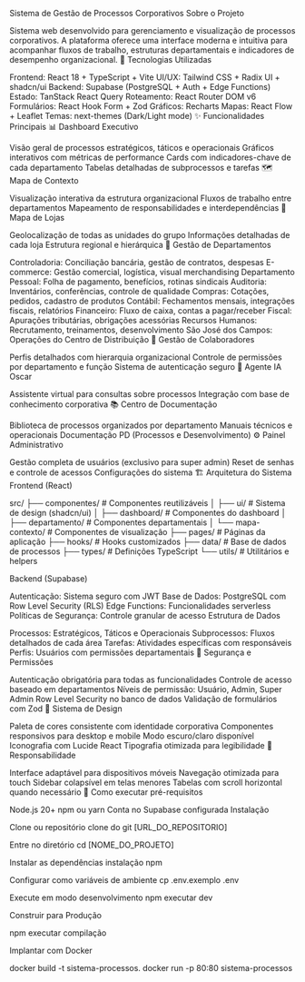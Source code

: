 Sistema de Gestão de Processos Corporativos Sobre o Projeto

Sistema web desenvolvido para gerenciamento e visualização de processos corporativos. A plataforma oferece uma interface moderna e intuitiva para acompanhar fluxos de trabalho, estruturas departamentais e indicadores de desempenho organizacional. 🚀 Tecnologias Utilizadas

Frontend: React 18 + TypeScript + Vite
UI/UX: Tailwind CSS + Radix UI + shadcn/ui
Backend: Supabase (PostgreSQL + Auth + Edge Functions)
Estado: TanStack React Query
Roteamento: React Router DOM v6
Formulários: React Hook Form + Zod
Gráficos: Recharts
Mapas: React Flow + Leaflet
Temas: next-themes (Dark/Light mode)
✨ Funcionalidades Principais 📊 Dashboard Executivo

Visão geral de processos estratégicos, táticos e operacionais
Gráficos interativos com métricas de performance
Cards com indicadores-chave de cada departamento
Tabelas detalhadas de subprocessos e tarefas
🗺️ Mapa de Contexto

Visualização interativa da estrutura organizacional
Fluxos de trabalho entre departamentos
Mapeamento de responsabilidades e interdependências
🏪 Mapa de Lojas

Geolocalização de todas as unidades do grupo
Informações detalhadas de cada loja
Estrutura regional e hierárquica
🏢 Gestão de Departamentos

Controladoria: Conciliação bancária, gestão de contratos, despesas
E-commerce: Gestão comercial, logística, visual merchandising
Departamento Pessoal: Folha de pagamento, benefícios, rotinas sindicais
Auditoria: Inventários, conferências, controle de qualidade
Compras: Cotações, pedidos, cadastro de produtos
Contábil: Fechamentos mensais, integrações fiscais, relatórios
Financeiro: Fluxo de caixa, contas a pagar/receber
Fiscal: Apurações tributárias, obrigações acessórias
Recursos Humanos: Recrutamento, treinamentos, desenvolvimento
São José dos Campos: Operações do Centro de Distribuição
👥 Gestão de Colaboradores

Perfis detalhados com hierarquia organizacional
Controle de permissões por departamento e função
Sistema de autenticação seguro
🤖 Agente IA Oscar

Assistente virtual para consultas sobre processos
Integração com base de conhecimento corporativa
📚 Centro de Documentação

Biblioteca de processos organizados por departamento
Manuais técnicos e operacionais
Documentação PD (Processos e Desenvolvimento)
⚙️ Painel Administrativo

Gestão completa de usuários (exclusivo para super admin)
Reset de senhas e controle de acessos
Configurações do sistema
🏗️ Arquitetura do Sistema Frontend (React)

src/ ├── componentes/ # Componentes reutilizáveis ​​│ ├── ui/ # Sistema de design (shadcn/ui) │ ├── dashboard/ # Componentes do dashboard │ ├── departamento/ # Componentes departamentais │ └── mapa-contexto/ # Componentes de visualização ├── pages/ # Páginas da aplicação ├── hooks/ # Hooks customizados ├── data/ # Base de dados de processos ├── types/ # Definições TypeScript └── utils/ # Utilitários e helpers

Backend (Supabase)

Autenticação: Sistema seguro com JWT
Base de Dados: PostgreSQL com Row Level Security (RLS)
Edge Functions: Funcionalidades serverless
Políticas de Segurança: Controle granular de acesso
Estrutura de Dados

Processos: Estratégicos, Táticos e Operacionais
Subprocessos: Fluxos detalhados de cada área
Tarefas: Atividades específicas com responsáveis
Perfis: Usuários com permissões departamentais
🔐 Segurança e Permissões

Autenticação obrigatória para todas as funcionalidades
Controle de acesso baseado em departamentos
Níveis de permissão: Usuário, Admin, Super Admin
Row Level Security no banco de dados
Validação de formulários com Zod
🎨 Sistema de Design

Paleta de cores consistente com identidade corporativa
Componentes responsivos para desktop e mobile
Modo escuro/claro disponível
Iconografia com Lucide React
Tipografia otimizada para legibilidade
📱 Responsabilidade

Interface adaptável para dispositivos móveis
Navegação otimizada para touch
Sidebar colapsível em telas menores
Tabelas com scroll horizontal quando necessário
🚦 Como executar pré-requisitos

Node.js 20+
npm ou yarn
Conta no Supabase configurada
Instalação

Clone ou repositório
clone do git [URL_DO_REPOSITORIO]

Entre no diretório
cd [NOME_DO_PROJETO]

Instalar as dependências
instalação npm

Configurar como variáveis ​​de ambiente
cp .env.exemplo .env

Execute em modo desenvolvimento
npm executar dev

Construir para Produção

npm executar compilação

Implantar com Docker

docker build -t sistema-processos. docker run -p 80:80 sistema-processos
